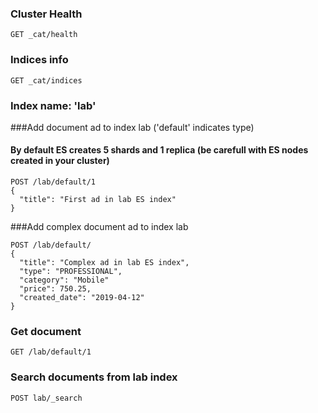 ### Cluster Health
```
GET _cat/health
```

### Indices info
```
GET _cat/indices
```

### Index name: 'lab'

###Add document ad to index lab ('default' indicates type)
#### By default ES creates 5 shards and 1 replica (be carefull with ES nodes created in your cluster)
```
POST /lab/default/1 
{
  "title": "First ad in lab ES index"
} 
```

###Add complex document ad to index lab
```
POST /lab/default/ 
{
  "title": "Complex ad in lab ES index",
  "type": "PROFESSIONAL",
  "category": "Mobile"
  "price": 750.25,
  "created_date": "2019-04-12"
} 
```

### Get document
```
GET /lab/default/1
```

### Search documents from lab index
```
POST lab/_search
```
